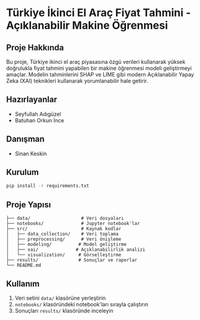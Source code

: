 # Türkiye İkinci El Araç Fiyat Tahmini - Açıklanabilir Makine Öğrenmesi

## Proje Hakkında
Bu proje, Türkiye ikinci el araç piyasasına özgü verileri kullanarak yüksek doğrulukla fiyat tahmini yapabilen bir makine öğrenmesi modeli geliştirmeyi amaçlar. Modelin tahminlerini SHAP ve LIME gibi modern Açıklanabilir Yapay Zeka (XAI) teknikleri kullanarak yorumlanabilir hale getirir.

## Hazırlayanlar
- Seyfullah Adıgüzel
- Batuhan Orkun İnce

## Danışman
- Sinan Keskin

## Kurulum
```bash
pip install -r requirements.txt
```

## Proje Yapısı
```
├── data/                   # Veri dosyaları
├── notebooks/              # Jupyter notebook'lar
├── src/                    # Kaynak kodlar
│   ├── data_collection/    # Veri toplama
│   ├── preprocessing/      # Veri önişleme
│   ├── modeling/          # Model geliştirme
│   ├── xai/              # Açıklanabilirlik analizi
│   └── visualization/     # Görselleştirme
├── results/               # Sonuçlar ve raporlar
└── README.md
```

## Kullanım
1. Veri setini `data/` klasörüne yerleştirin
2. `notebooks/` klasöründeki notebook'ları sırayla çalıştırın
3. Sonuçları `results/` klasöründe inceleyin

